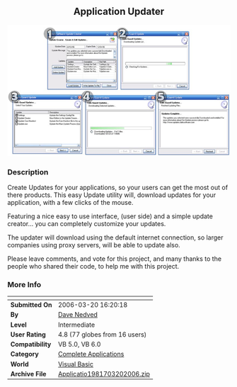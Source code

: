 ﻿<div align="center">

## Application Updater

<img src="PIC2006320174356801.jpg">
</div>

### Description

Create Updates for your applications, so your users can get the most out of there products. This easy Update utility will, download updates for your application, with a few clicks of the mouse.

Featuring a nice easy to use interface, (user side) and a simple update creator&#8230; you can completely customize your updates.

The updater will download using the default internet connection, so larger companies using proxy servers, will be able to update also.

Please leave comments, and vote for this project, and many thanks to the people who shared their code, to help me with this project.
 
### More Info
 


<span>             |<span>
---                |---
**Submitted On**   |2006-03-20 16:20:18
**By**             |[Dave Nedved](https://github.com/Planet-Source-Code/PSCIndex/blob/master/ByAuthor/dave-nedved.md)
**Level**          |Intermediate
**User Rating**    |4.8 (77 globes from 16 users)
**Compatibility**  |VB 5\.0, VB 6\.0
**Category**       |[Complete Applications](https://github.com/Planet-Source-Code/PSCIndex/blob/master/ByCategory/complete-applications__1-27.md)
**World**          |[Visual Basic](https://github.com/Planet-Source-Code/PSCIndex/blob/master/ByWorld/visual-basic.md)
**Archive File**   |[Applicatio1981703202006\.zip](https://github.com/Planet-Source-Code/dave-nedved-application-updater__1-64738/archive/master.zip)








